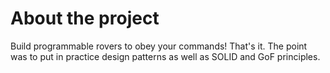 # About the project

Build programmable rovers to obey your commands! That's it. The point was to put in practice design patterns as well as SOLID and GoF principles.
